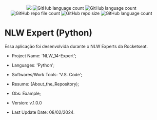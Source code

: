 

<p align="center">
  <img src="http://img.shields.io/static/v1?label=STATUS&message=Concluded&color=blue&style=flat"/>
  <img alt="GitHub language count" src="https://img.shields.io/github/languages/count/Rafa-KozAnd/NLW_14-Expert">
  <img alt="GitHub language count" src="https://img.shields.io/github/languages/top/Rafa-KozAnd/NLW_14-Expert">
  <img alt="GitHub repo file count" src="https://img.shields.io/github/directory-file-count/Rafa-KozAnd/NLW_14-Expert">
  <img alt="GitHub repo size" src="https://img.shields.io/github/repo-size/Rafa-KozAnd/NLW_14-Expert">
  <img alt="GitHub language count" src="https://img.shields.io/github/license/Rafa-KozAnd/NLW_14-Expert">
</p>

# NLW Expert (Python)

Essa aplicação foi desenvolvida durante o NLW Experts da Rocketseat.

- Project Name: 'NLW_14-Expert';
- Languages: 'Python';
- Softwares/Work Tools: 'V.S. Code';
- Resume: (About_the_Repository);
- Obs: Example;
- Version: v.1.0.0

- Last Update Date: 08/02/2024.
